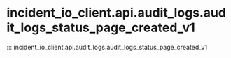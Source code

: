 # incident_io_client.api.audit_logs.audit_logs_status_page_created_v1

::: incident_io_client.api.audit_logs.audit_logs_status_page_created_v1
